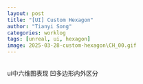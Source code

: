 ```yaml
---
layout: post
title: "[UI] Custom Hexagon"
author: "Tianyi Song"
categories: worklog
tags: [unreal, ui, hexagon]
image: 2025-03-28-custom-hexagon\CH_00.gif
---
```


<br>
ui中六维图表现  
凹多边形内外区分  
